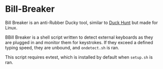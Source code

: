 # Bill-Breaker
Bill Breaker is an anti-Rubber Ducky tool, similar to [Duck Hunt](https://github.com/pmsosa/duckhunt) but made for Linux.

BBill Breaker is a shell script written to detect external keyboards as they are plugged in and monitor them for keystrokes. If they exceed a defined typing speed, they are unbound, and ```ondetect.sh``` is ran.

This script requires evtest, which is installed by default when ```setup.sh``` is ran.

